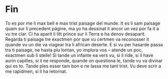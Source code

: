 # Fin

To es por me li max bell e max trist paisage del munde. It es li sam paisage quam sur li precedent
págine, ma yo ha dessinat it ancor un vez por fa it a vu tre clar. Ci ha aparit li litt prince sur li Terra
e ha denov desaparit. Regarda ti paisage tre exactmen por que vu certmen va reconosser it quande
vu un die va viagear tra li african deserte. E si vu per hasarde passa tra ti paisage, ne hasta plu
lontan, yo implora vos – atende un poc, exactmen sub li stelle! Si tande un infante ea vers vu, si il
ride, si il have aurin capilles, si il ne responde, quande on questiona le, tande vu va divinar qui es to.
Tande ples esser tam bon e ne lassa me tant trist. Vu deve scrir a me rapidmen, si il ha retornat.